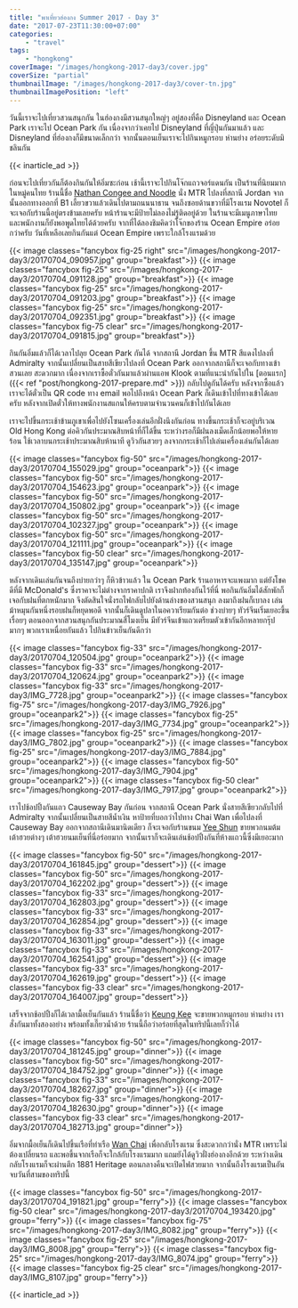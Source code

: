 ```yaml
---
title: "พาเที่ยวฮ่องกง Summer 2017 - Day 3"
date: "2017-07-23T11:30:00+07:00"
categories:
    - "travel"
tags:
    - "hongkong"
coverImage: "/images/hongkong-2017-day3/cover.jpg"
coverSize: "partial"
thumbnailImage: "/images/hongkong-2017-day3/cover-tn.jpg"
thumbnailImagePosition: "left"
---
```


วันนี้เราจะไปเที่ยวสวนสนุกกัน ในฮ่องกงมีสวนสนุกใหญ่ๆ อยู่สองที่คือ Disneyland และ Ocean Park เราจะไป Ocean Park กัน เนื่องจากว่าเคยไป Disneyland ที่ญี่ปุ่นกันมาแล้ว และ Disneyland ที่ฮ่องกงก็มีขนาดเล็กกว่า จากนั้นตอนเย็นเราจะไปกินหมูกรอบ ห่านย่าง อร่อยระดับมิชลินกัน

<!--more-->
{{< inarticle_ad >}}

ก่อนจะไปเที่ยวกันก็ต้องกินกันให้อิ่มซะก่อน เช้านี้เราจะไปกินโจ๊กแถวจอร์แดนกัน เป็นร้านที่นิยมมากในหมู่คนไทย  ร้านนี้ชื่อ [Nathan Congee and Noodle](https://goo.gl/maps/Vg57SmFsCax) นั่ง MTR ไปลงที่สถานี Jordan จากนั้นออกทางออกที่ B1 เลี้ยวขวาแล้วเดินไปตามถนนนาธาน จนถึงซอยด้านขวาที่มีโรงแรม Novotel ก็จะเจอกับร้านนี้อยู่ตรงข้ามเลยครับ หน้าร้านจะมีป้ายไม่ลองไม่รู้ติดอยู่ด้วย ในร้านจะมีเมนูภาษาไทย และพนักงานก็ยังพอพูดไทยได้ด้วยครับ จากที่ได้ลองชิมคิดว่าโจ๊กของร้าน Ocean Empire อร่อยกว่าครับ วันที่เหลือเลยกินกันแต่ Ocean Empire เพราะใกล้โรงแรมด้วย

{{< image classes="fancybox fig-25 right" src="/images/hongkong-2017-day3/20170704_090957.jpg" group="breakfast">}}
{{< image classes="fancybox fig-25" src="/images/hongkong-2017-day3/20170704_091128.jpg" group="breakfast">}}
{{< image classes="fancybox fig-25" src="/images/hongkong-2017-day3/20170704_091203.jpg" group="breakfast">}}
{{< image classes="fancybox fig-25" src="/images/hongkong-2017-day3/20170704_092351.jpg" group="breakfast">}}
{{< image classes="fancybox fig-75 clear" src="/images/hongkong-2017-day3/20170704_091815.jpg" group="breakfast">}}

กินกันอิ่มแล้วก็ได้เวลาไปลุย Ocean Park กันได้ จากสถานี Jordan ขึ้น MTR สีแดงไปลงที่ Admiralty จากนั้นเปลี่ยนเป็นสายสีเขียวไปลงที่ Ocean Park ออกจากสถานีก็จะเจอกับทางเข้าสวนเลย สะดวกมาก เนื่องจากเราซื้อตั๋วกันมาแล้วผ่านแอพ Klook ตามที่แนะนำกันไปใน [ตอนแรก]({{< ref "post/hongkong-2017-prepare.md" >}}) กลับไปดูกันได้ครับ หลังจากซื้อแล้วเราจะได้ตั๋วเป็น QR code ทาง email พอไปถึงหน้า Ocean Park ก็เดินเข้าไปที่ทางเข้าได้เลยครับ หลังจากเปิดตั๋วให้ทางพนักงานสแกนให้ครบตามจำนวนคนก็เข้าไปกันได้เลย

เราจะไปขึ้นกระเช้าข้ามภูเขาเพื่อไปยังโซนเครื่องเล่นอีกฝั่งนึงกันก่อน ทางขึ้นกระเช้าก็จะอยู่บริเวณ Old Hong Kong ต่อคิวกันประมาณสิบหน้าที่ก็ได้ขึ้น ระหว่างรอก็มีฝนลงเม็ดเล็กน้อยพอให้หายร้อน ใช้เวลาบนกระเช้าประมาณสิบห้านาที ดูวิวกันสวยๆ ลงจากกระเช้าก็ไปเล่นเครื่องเล่นกันได้เลย

{{< image classes="fancybox fig-50" src="/images/hongkong-2017-day3/20170704_155029.jpg" group="oceanpark">}}
{{< image classes="fancybox fig-50" src="/images/hongkong-2017-day3/20170704_154623.jpg" group="oceanpark">}}
{{< image classes="fancybox fig-50" src="/images/hongkong-2017-day3/20170704_150802.jpg" group="oceanpark">}}
{{< image classes="fancybox fig-50" src="/images/hongkong-2017-day3/20170704_102327.jpg" group="oceanpark">}}
{{< image classes="fancybox fig-50" src="/images/hongkong-2017-day3/20170704_121111.jpg" group="oceanpark">}}
{{< image classes="fancybox fig-50 clear" src="/images/hongkong-2017-day3/20170704_135147.jpg" group="oceanpark">}}

หลังจากเดินเล่นกันจนถึงบ่ายกว่าๆ ก็หิวข้าวแล้ว ใน Ocean Park ร้านอาหารจะแพงมาก แต่ยังโชคดีที่มี McDonald's ซึ่งราคาจะไม่ต่างจากราคาปกติ เราจึงฝากท้องกันไว้ที่นี่ พอกินกันอิ่มได้สักพักก็เจอกับฝนที่ตกหนักมาก จึงตัดสินใจนั่งรถไฟกลับไปยังด้านล่างของสวนสนุก ลงมาถึงฝนก็เบาลง เล่นม้าหมุนกันหนึ่งรอบฝนก็หยุดพอดี จากนั้นก็เดินดูปลาในอควาเรียมกันต่อ ช่วงบ่ายๆ ทัวร์จีนเริ่มเยอะขึ้นเรื่อยๆ ตอนออกจากสวนสนุกกันประมาณสี่โมงเย็น มีทัวร์จีนเข้าแถวเตรียมตัวเข้ากันอีกหลายกรุ๊ปมากๆ พวกเราเหนื่อยกันแล้ว ไปกินข้าวเย็นกันดีกว่า

{{< image classes="fancybox fig-33" src="/images/hongkong-2017-day3/20170704_120504.jpg" group="oceanpark2">}}
{{< image classes="fancybox fig-33" src="/images/hongkong-2017-day3/20170704_120624.jpg" group="oceanpark2">}}
{{< image classes="fancybox fig-33" src="/images/hongkong-2017-day3/IMG_7728.jpg" group="oceanpark2">}}
{{< image classes="fancybox fig-75" src="/images/hongkong-2017-day3/IMG_7926.jpg" group="oceanpark2">}}
{{< image classes="fancybox fig-25" src="/images/hongkong-2017-day3/IMG_7734.jpg" group="oceanpark2">}}
{{< image classes="fancybox fig-25" src="/images/hongkong-2017-day3/IMG_7802.jpg" group="oceanpark2">}}
{{< image classes="fancybox fig-25" src="/images/hongkong-2017-day3/IMG_7884.jpg" group="oceanpark2">}}
{{< image classes="fancybox fig-50" src="/images/hongkong-2017-day3/IMG_7904.jpg" group="oceanpark2">}}
{{< image classes="fancybox fig-50 clear" src="/images/hongkong-2017-day3/IMG_7917.jpg" group="oceanpark2">}}

เราไปช้อปปิ้งกันแถว Causeway Bay กันก่อน จากสถานี Ocean Park นั่งสายสีเขียวกลับไปที่ Admiralty จากนั้นเปลี่ยนเป็นสายสีน้ำเงิน หาป้ายที่บอกว่าไปทาง Chai Wan เพื่อไปลงที่ Causeway Bay ออกจากสถานีเดินมานิดเดียว ก็จะเจอกับร้านขนม [Yee Shun](https://goo.gl/maps/iSKjxVxB5TQ2) ขายพวกนมต้ม เต้าฮวยต่างๆ เต้าฮวยนมเย็นที่นี่อร่อยมาก จากนั้นเราก็จะเดินเล่นช้อปปิ้งกันที่ห้างแถวนี้ซึ่งมีเยอะมาก

{{< image classes="fancybox fig-50" src="/images/hongkong-2017-day3/20170704_161845.jpg" group="dessert">}}
{{< image classes="fancybox fig-50" src="/images/hongkong-2017-day3/20170704_162202.jpg" group="dessert">}}
{{< image classes="fancybox fig-33" src="/images/hongkong-2017-day3/20170704_162803.jpg" group="dessert">}}
{{< image classes="fancybox fig-33" src="/images/hongkong-2017-day3/20170704_162854.jpg" group="dessert">}}
{{< image classes="fancybox fig-33" src="/images/hongkong-2017-day3/20170704_163011.jpg" group="dessert">}}
{{< image classes="fancybox fig-33" src="/images/hongkong-2017-day3/20170704_162541.jpg" group="dessert">}}
{{< image classes="fancybox fig-33" src="/images/hongkong-2017-day3/20170704_162619.jpg" group="dessert">}}
{{< image classes="fancybox fig-33 clear" src="/images/hongkong-2017-day3/20170704_164007.jpg" group="dessert">}}

เสร็จจากช้อปปิ้งก็ได้เวลามื้อเย็นกันแล้ว ร้านนี้ชื่อว่า [Keung Kee](https://goo.gl/maps/9XnAt3B5smR2) จะขายพวกหมูกรอบ ห่านย่าง เราสั่งกันมาทั้งสองอย่าง พร้อมทั้งเกี๊ยวน้ำด้วย  ร้านนี้ถือว่าอร่อยที่สุดในทริปนี้เลยก็ว่าได้

{{< image classes="fancybox fig-50" src="/images/hongkong-2017-day3/20170704_181245.jpg" group="dinner">}}
{{< image classes="fancybox fig-50" src="/images/hongkong-2017-day3/20170704_184752.jpg" group="dinner">}}
{{< image classes="fancybox fig-33" src="/images/hongkong-2017-day3/20170704_182627.jpg" group="dinner">}}
{{< image classes="fancybox fig-33" src="/images/hongkong-2017-day3/20170704_182630.jpg" group="dinner">}}
{{< image classes="fancybox fig-33 clear" src="/images/hongkong-2017-day3/20170704_182713.jpg" group="dinner">}}

อิ่มจากมื้อเย็นก็เดินไปขึ้นเรือที่ท่าเรือ [Wan Chai](https://goo.gl/maps/GP53DVCdRQo) เพื่อกลับโรงแรม ซึ่งสะดวกกว่านั่ง MTR เพราะไม่ต้องเปลี่ยนรถ และพอขึ้นจากเรือก็จะใกล้กับโรงแรมมาก แถมยังได้ดูวิวฝั่งฮ่องกงอีกด้วย ระหว่างเดินกลับโรงแรมก็จะผ่านตึก 1881 Heritage ตอนกลางคืนจะเปิดไฟสวยมาก จากนั้นถึงโรงแรมเป็นอันจบวันที่สามของทริปนี้

{{< image classes="fancybox fig-50" src="/images/hongkong-2017-day3/20170704_191821.jpg" group="ferry">}}
{{< image classes="fancybox fig-50 clear" src="/images/hongkong-2017-day3/20170704_193420.jpg" group="ferry">}}
{{< image classes="fancybox fig-75" src="/images/hongkong-2017-day3/IMG_8082.jpg" group="ferry">}}
{{< image classes="fancybox fig-25" src="/images/hongkong-2017-day3/IMG_8008.jpg" group="ferry">}}
{{< image classes="fancybox fig-25" src="/images/hongkong-2017-day3/IMG_8074.jpg" group="ferry">}}
{{< image classes="fancybox fig-25 clear" src="/images/hongkong-2017-day3/IMG_8107.jpg" group="ferry">}}

{{< inarticle_ad >}}
